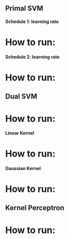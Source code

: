 ## Primal SVM
#### Schedule 1: learning rate

# How to run:
#### Schedule 2: learning rate
# How to run:
## Dual SVM
# How to run:
#### Linear Kernel
# How to run:
#### Gaussian Kernel
# How to run:
## Kernel Perceptron
# How to run:
